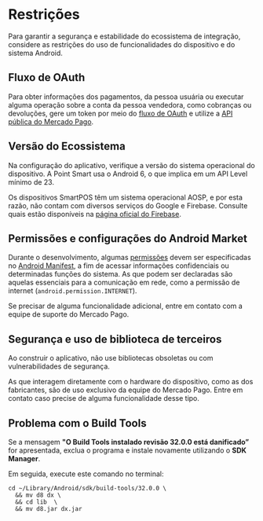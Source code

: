 # Restrições

Para garantir a segurança e estabilidade do ecossistema de integração, considere as restrições do uso de funcionalidades do dispositivo e do sistema Android.

## Fluxo de OAuth

Para obter informações dos pagamentos, da pessoa usuária ou executar alguma operação sobre a conta da pessoa vendedora, como cobranças ou devoluções, gere um token por meio do [fluxo de OAuth](/developers/pt/docs/main-apps/additional-content/security/oauth/introduction) e utilize a [API pública do Mercado Pago](/developers/pt/reference).

## Versão do Ecossistema

Na configuração do aplicativo, verifique a versão do sistema operacional do dispositivo. A Point Smart usa o Android 6, o que implica em um API Level mínimo de 23.

Os dispositivos SmartPOS têm um sistema operacional AOSP, e por esta razão, não contam com diversos serviços do Google e Firebase. Consulte quais estão disponíveis na [página oficial do Firebase](https://firebase.google.com/docs/android/android-play-services?hl=pt).

## Permissões e configurações do Android Market

Durante o desenvolvimento, algumas [permissões](https://developer.android.com/guide/topics/permissions/overview?hl=pt-br) devem ser especificadas no [Android Manifest](https://developer.android.com/guide/topics/manifest/manifest-intro?hl=pt-br), a fim de acessar informações confidenciais ou determinadas funções do sistema. As que podem ser declaradas são aquelas essenciais para a comunicação em rede, como a permissão de internet (`android.permission.INTERNET`).

Se precisar de alguma funcionalidade adicional, entre em contato com a equipe de suporte do Mercado Pago.

## Segurança e uso de biblioteca de terceiros

Ao construir o aplicativo, não use bibliotecas obsoletas ou com vulnerabilidades de segurança. 

As que interagem diretamente com o hardware do dispositivo, como as dos fabricantes, são de uso exclusivo da equipe do Mercado Pago. Entre em contato caso precise de alguma funcionalidade desse tipo.

## Problema com o Build Tools

Se a mensagem **"O Build Tools instalado revisão 32.0.0 está danificado”** for apresentada, exclua o programa e instale novamente utilizando o **SDK Manager**.

Em seguida, execute este comando no terminal:

```shell command
cd ~/Library/Android/sdk/build-tools/32.0.0 \
  && mv d8 dx \
  && cd lib  \
  && mv d8.jar dx.jar
```